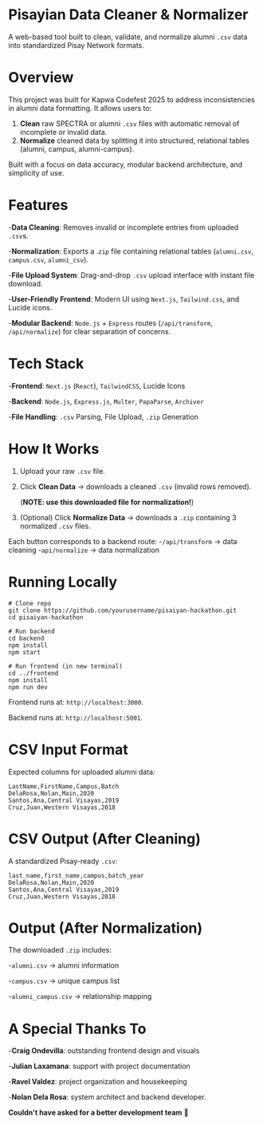 # Pisayian Data Cleaner & Normalizer
A web-based tool built to clean, validate, and normalize alumni `.csv` data into standardized Pisay Network formats.

# Overview
This project was built for Kapwa Codefest 2025 to address inconsistencies in alumni data formatting. It allows users to:
1. **Clean** raw SPECTRA or alumni `.csv` files with automatic removal of incomplete or invalid data.
2. **Normalize** cleaned data by splitting it into structured, relational tables (alumni, campus, alumni-campus).
   
Built with a focus on data accuracy, modular backend architecture, and simplicity of use.

# Features
-**Data Cleaning**: Removes invalid or incomplete entries from uploaded `.csv`s.

-**Normalization**: Exports a .`zip` file containing relational tables (`alumni.csv`, `campus.csv`, `alumni_csv`).

-**File Upload System**: Drag-and-drop `.csv` upload interface with instant file download.

-**User-Friendly Frontend**: Modern UI using `Next.js`, `Tailwind.css`, and Lucide icons.

-**Modular Backend**: `Node.js` + `Express` routes (`/api/transform`, `/api/normalize`) for clear separation of concerns.

# Tech Stack
-**Frontend**: `Next.js` (`React`), `TailwindCSS`, Lucide Icons

-**Backend**: `Node.js`, `Express.js`, `Multer`, `PapaParse`, `Archiver`

-**File Handling**: `.csv` Parsing, File Upload, `.zip` Generation

# How It Works
1. Upload your raw `.csv` file.
2. Click **Clean Data** -> downloads a cleaned `.csv` (invalid rows removed).
   
   (**NOTE: use this downloaded file for normalization!**)
3. (Optional) Click **Normalize Data** -> downloads a `.zip` containing 3 normalized `.csv` files.

Each button corresponds to a backend route:
-`/api/transform` -> data cleaning
-`api/normalize` -> data normalization

# Running Locally
```
# Clone repo
git clone https://github.com/yourusername/pisaiyan-hackathon.git
cd pisaiyan-hackathon

# Run backend
cd backend
npm install
npm start

# Run frontend (in new terminal)
cd ../frontend
npm install
npm run dev
```
Frontend runs at: `http://localhost:3000`.

Backend runs at: `http://localhost:5001`.

# CSV Input Format #
Expected columns for uploaded alumni data:
```
LastName,FirstName,Campus,Batch
DelaRosa,Nolan,Main,2020
Santos,Ana,Central Visayas,2019
Cruz,Juan,Western Visayas,2018
```

# CSV Output (After Cleaning)
A standardized Pisay-ready `.csv`:
```
last_name,first_name,campus,batch_year
DelaRosa,Nolan,Main,2020
Santos,Ana,Central Visayas,2019
Cruz,Juan,Western Visayas,2018
```

# Output (After Normalization)
The downloaded `.zip` includes:

-`alumni.csv` -> alumni information

-`campus.csv` -> unique campus list

-`alumni_campus.csv` -> relationship mapping

# A Special Thanks To
-**Craig Ondevilla**: outstanding frontend design and visuals

-**Julian Laxamana**: support with project documentation

-**Ravel Valdez**: project organization and housekeeping

-**Nolan Dela Rosa**: system architect and backend developer.

**Couldn't have asked for a better development team** 💙





